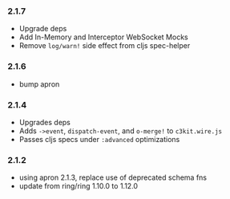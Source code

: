 ### 2.1.7
 * Upgrade deps
 * Add In-Memory and Interceptor WebSocket Mocks
 * Remove `log/warn!` side effect from cljs spec-helper

### 2.1.6
 * bump apron

### 2.1.4
 * Upgrades deps
 * Adds `->event`, `dispatch-event`, and `o-merge!` to `c3kit.wire.js`
 * Passes cljs specs under `:advanced` optimizations

### 2.1.2
 * using apron 2.1.3, replace use of deprecated schema fns
 * update from ring/ring 1.10.0 to 1.12.0

